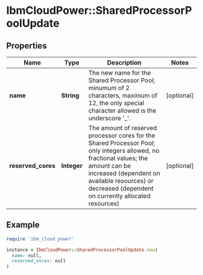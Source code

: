 # IbmCloudPower::SharedProcessorPoolUpdate

## Properties

| Name | Type | Description | Notes |
| ---- | ---- | ----------- | ----- |
| **name** | **String** | The new name for the Shared Processor Pool; minumum of 2 characters, maximum of 12, the only special character allowed is the underscore &#39;_&#39;. | [optional] |
| **reserved_cores** | **Integer** | The amount of reserved processor cores for the Shared Processor Pool; only integers allowed, no fractional values; the amount can be increased (dependent on available resources) or decreased (dependent on currently allocated resources) | [optional] |

## Example

```ruby
require 'ibm_cloud_power'

instance = IbmCloudPower::SharedProcessorPoolUpdate.new(
  name: null,
  reserved_cores: null
)
```

